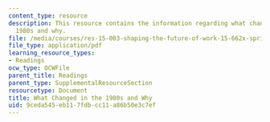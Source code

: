 ```yaml
---
content_type: resource
description: This resource contains the information regarding what changed in the
  1980s and why.
file: /media/courses/res-15-003-shaping-the-future-of-work-15-662x-spring-2016/9ceda545eb117fdbcc11a86b50e3c7ef_MITRES_15_003S16_1980s.pdf
file_type: application/pdf
learning_resource_types:
- Readings
ocw_type: OCWFile
parent_title: Readings
parent_type: SupplementalResourceSection
resourcetype: Document
title: What Changed in the 1980s and Why
uid: 9ceda545-eb11-7fdb-cc11-a86b50e3c7ef
---
```


